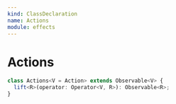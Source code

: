 ```yaml
---
kind: ClassDeclaration
name: Actions
module: effects
---
```


# Actions

```ts
class Actions<V = Action> extends Observable<V> {
  lift<R>(operator: Operator<V, R>): Observable<R>;
}
```
